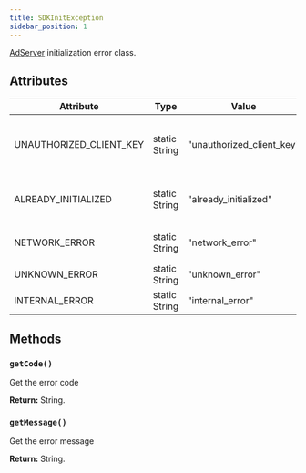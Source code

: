 ```yaml
---
title: SDKInitException
sidebar_position: 1
---
```


[AdServer](../ad_server/) initialization error class.

## Attributes

| Attribute               | Type          | Value                     | Description                                                |
| ----------------------- | ------------- | ------------------------- | ---------------------------------------------------------- |
| UNAUTHORIZED_CLIENT_KEY | static String | "unauthorized_client_key" | the provided client_key is blocked or unauthorized for use |
| ALREADY_INITIALIZED     | static String | "already_initialized"     | already initialized the SDK, just start using it           |
| NETWORK_ERROR           | static String | "network_error"           | internet connection error                                  |
| UNKNOWN_ERROR           | static String | "unknown_error"           | unknown error                                              |
| INTERNAL_ERROR          | static String | "internal_error"          | internal error                                             |

## Methods

### `getCode()`

Get the error code

**Return:** String.

### `getMessage()`

Get the error message

**Return:** String.
